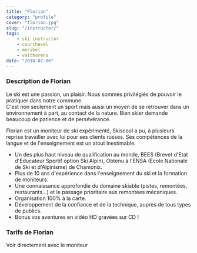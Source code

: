 ```yaml
---
title: "Florian"
category: "profile"
cover: "florian.jpg"
slug: "/instructor/"
tags:
    - ski instructor
    - courchevel
    - meribel
    - valthorens
date: "2018-07-06"
---
```


 
### Description de Florian
Le ski est une passion, un plaisir. Nous sommes privilégiés de pouvoir le pratiquer dans notre commune.   
C'est non seulement un sport mais aussi un moyen de se retrouver dans un environnement à part, au contact de la nature. 
Bien skier demande beaucoup de patience et de persévérance.  

Florian est un moniteur de ski expérimenté, Skiscool a pu, à plusieurs reprise travailler avec lui pour ses clients russes. Ses compétences de la langue et de l'enseignement est un atout inestimable.  

* Un des plus haut niveau de qualification au monde, BEES (Brevet d'Etat d'Educateur Sportif option Ski Alpin), Obtenu à l'ENSA (Ecole Nationale de Ski et d'Alpinisme) de Chamonix.
* Plus de 10 ans d'expérience dans l'enseignement du ski et la formation de moniteurs.
* Une connaissance approfondie du domaine skiable (pistes, remontées, restaurants...) et le passage prioritaire aux remontées mécaniques. 
* Organisation 100% à la carte. 
* Développement de la confiance et de la technique, auprès de tous types de publics. 
* Bonus vos aventures en vidéo HD gravées sur CD !

### Tarifs de Florian
Voir directement avec le moniteur